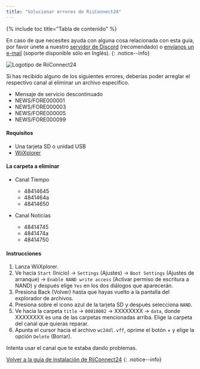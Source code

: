 ```yaml
---
title: "Solucionar errores de RiiConnect24"
---
```


{% include toc title="Tabla de contenido" %}

En caso de que necesites ayuda con alguna cosa relacionada con esta guía, por favor únete a nuestro [servidor de Discord](https://discord.gg/b4Y7jfD) (recomendado) o [envíanos un e-mail](mailto:support@riiconnect24.net) (soporte disponible sólo en Inglés).
{: .notice--info}

![Logotipo de RiiConnect24](/images/WiiRC24Logo.jpg)

Si has recibido alguno de los siguientes errores, deberías poder arreglar el respectivo canal al eliminar un archivo específico.

+ Mensaje de servicio descontinuado
+ NEWS/FORE000001
+ NEWS/FORE000003
+ NEWS/FORE000005
+ NEWS/FORE000099

#### Requisitos
* Una tarjeta SD o unidad USB
* [WiiXplorer](https://sourceforge.net/projects/wiixplorer/files/latest/download)

#### La carpeta a eliminar

+ Canal Tiempo
  + 48414645
  + 4841464a
  + 48414650

+ Canal Noticias
  + 48414745
  + 4841474a
  + 48414750

#### Instrucciones

1. Lanza WiiXplorer.
2. Ve hacia `Start` (Inicio) -> `Settings` (Ajustes) -> `Boot Settings` (Ajustes de arranque) -> `Enable NAND write access` (Activar permiso de escritura a NAND) y después elige `Yes` en los dos diálogos que aparecerán.
3. Presiona Back (Volver) hasta que hayas vuelto a la pantalla del explorador de archivos.
4. Presiona sobre el icono azul de la tarjeta SD y después selecciona `NAND`.
5. Ve hacia la carpeta `title` -> `00010002` -> XXXXXXXX -> `data`, donde XXXXXXXX es una de las carpetas mencionadas arriba. Elige la carpeta del canal que quieras reparar.
6. Apunta el cursor hacia el archivo `wc24dl.vff`, oprime el botón + y elige la opción `Delete` (Borrar).

Intenta usar el canal que te estaba dando problemas.

[Volver a la guía de instalación de RiiConnect24](riiconnect24)
{: .notice--info}
